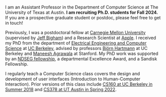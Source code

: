 I am an Assistant Professor in the Department of Computer Science at The University of Texas at Austin. **I am recruiting Ph.D. students for Fall 2024.** If you are a prospective graduate student or postdoc, please feel free to get in touch! 

Previously, I was a postdoctoral fellow at [Carnegie Mellon University][cmu] (supervised by [Jeff Bigham][jeff]) and a Research Scientist at [Apple][apple]. I received my PhD from the department of [Electrical Engineering and Computer Science][eecs] at [UC Berkeley][berkeley], advised by professors [Björn Hartmann][bjoern] at UC Berkeley and [Maneesh Agrawala][maneesh] at Stanford. My PhD work was supported by an [NDSEG fellowship][NDSEGgeneral], a departmental Excellence Award, and a Sandisk Fellowship.

I regularly teach a Computer Science class covers the design and development of user interfaces (Introduction to Human-Computer Interaction). Prior versions of this class include [CS160 at UC Berkeley in Summer 2018][coursewebsite] and [CS378 at UT Austin in Spring 2022][coursewebsiteut].

[berkeley]: http://www.berkeley.edu
[maneesh]: http://vis.berkeley.edu/~maneesh/
[bjoern]: http://www.cs.berkeley.edu/~bjoern/
[eecs]: https://eecs.berkeley.edu/
[NDSEG]: https://ndseg.asee.org/ndseg_fellows/2015_awardees
[cs160]: http://classes.berkeley.edu/content/2018-summer-compsci-160-001-lec-001
[jeff]: https://www.cs.cmu.edu/~jbigham/
[coursewebsite]: https://amypavel.com/teaching/cs160su18/
[coursewebsiteut]: https://amypavel.com/teaching/cs378sp22/
[apple]: https://machinelearning.apple.com/
[cmu]: https://www.hcii.cmu.edu/
[NDSEGgeneral]: https://ndseg.sysplus.com/
